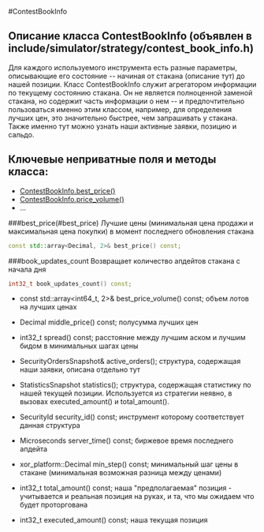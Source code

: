 #ContestBookInfo

Описание класса ContestBookInfo (объявлен в include/simulator/strategy/contest_book_info.h)
----------------

Для каждого используемого инструмента есть разные параметры, описывающие его состояние -- начиная от стакана (описание тут) до нашей позиции. Класс ContestBookInfo служит агрегатором информации по текущему состоянию стакана. Он не является полноценной заменой стакана, но содержит часть информации о нем -- и предпочтительно пользоваться именно этим классом, например, для определения лучших цен, это значительно быстрее, чем запрашивать у стакана. Также именно тут можно узнать наши активные заявки, позицию и сальдо.

## Ключевые неприватные поля и методы класса:

* [ContestBookInfo.best_price()](#best_price)
* [ContestBookInfo.price_volume()](#price_volume)
* ...

###best_price(#best_price)
Лучшие цены (минимальная цена продажи и максимальная цена покупки) в момент последнего обновления стакана
```cpp
const std::array<Decimal, 2>& best_price() const;

```

###book_updates_count
Возвращает количество апдейтов стакана с начала дня
```cpp
int32_t book_updates_count() const;
```

- const std::array<int64_t, 2>& best_price_volume() const;
объем лотов на лучших ценах

- Decimal middle_price() const;
полусумма лучших цен

- int32_t spread() const;
расстояние между лучшим аском и лучшим бидом в минимальных шагах цены

- SecurityOrdersSnapshot& active_orders();
структура, содержащая наши заявки, описана отдельно тут

- StatisticsSnapshot statistics();
структура, содержащая статистику по нашей текущей позиции. Используется из стратегии неявно, в вызовах executed_amount() и total_amount().

- SecurityId security_id() const;
инструмент которому соответствует данная структура

- Microseconds server_time() const;
биржевое время последнего апдейта

- xor_platform::Decimal min_step() const;
минимальный шаг цены в стакане (минимальная возможная разница между ценами)

- int32_t total_amount() const;
наша "предполагаемая" позиция - учитывается и реальная позиция на руках, и та, что мы ожидаем что будет проторгована

- int32_t executed_amount() const;
наша текущая позиция
